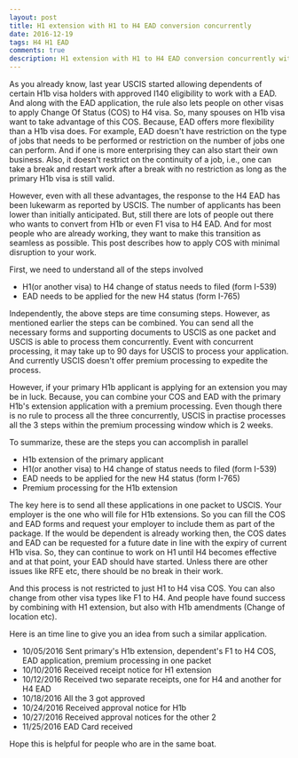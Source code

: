 ```yaml
---
layout: post
title: H1 extension with H1 to H4 EAD conversion concurrently
date: 2016-12-19
tags: H4 H1 EAD
comments: true
description: H1 extension with H1 to H4 EAD conversion concurrently with minimal disruption
---
```

As you already know, last year USCIS started allowing dependents of certain H1b visa holders with approved I140 eligibility to work with a EAD. And along with the EAD application, the rule also lets people on other visas to apply Change Of Status (COS) to H4 visa. So, many spouses on H1b visa want to take advantage of this COS. Because, EAD offers more flexibility than a H1b visa does. For example, EAD doesn't have restriction on the type of jobs that needs to be performed or restriction on the number of jobs one can perform. And if one is more enterprising they can also start their own business. Also, it doesn't restrict on the continuity of a job, i.e., one can take   a break and restart work after a break with no restriction as long as the primary H1b visa is still valid.

However, even with all these advantages, the response to the H4 EAD has been lukewarm as reported by USCIS. The number of applicants has been lower than initially anticipated. But, still there are lots of people out there who wants to convert from H1b or even F1 visa to H4 EAD. And for most people who are already working, they want to make this transition as seamless as possible. This post describes how to apply COS with minimal disruption to your work.

First, we need to understand all of the steps involved
- H1(or another visa) to H4 change of status needs to filed (form I-539)
- EAD needs to be applied for the new H4 status (form I-765)

Independently, the above steps are time consuming steps. However, as mentioned earlier the steps can be combined. You can send all the necessary forms and supporting documents to USCIS as one packet and USCIS is able to process them concurrently. Event with concurrent processing, it may take up to 90 days for USCIS to process your application. And currently USCIS doesn't offer premium processing to expedite the process. 

However, if your primary H1b applicant is applying for an extension you may be in luck. Because, you can combine your COS and EAD with the primary H1b's extension application with a premium processing. Even though there is no rule to process all the three concurrently, USCIS in practise processes all the 3 steps within the premium processing window which is 2 weeks.

To summarize, these are the steps you can accomplish in parallel
- H1b extension of the primary applicant
- H1(or another visa) to H4 change of status needs to filed (form I-539)
- EAD needs to be applied for the new H4 status (form I-765)
- Premium processing for the H1b extension

The key here is to send all these applications in one packet to USCIS. Your employer is the one who will file for H1b extensions. So you can fill the COS and EAD forms and request your employer to include them as part of the package. If the would be dependent is already working then, the COS dates and EAD can be requested for a future date in line with the expiry of current H1b visa. So, they can continue to work on H1 until H4 becomes effective and at that point, your EAD should have started. Unless there are other issues like RFE etc, there should be no break in their work.

And this process is not restricted to just H1 to H4 visa COS. You can also change from other visa types like F1 to H4. And people have found success by combining with H1 extension, but also with H1b amendments (Change of location etc).

Here is an time line to give you an idea from such a similar application.
- 10/05/2016 Sent primary's H1b extension, dependent's F1 to H4 COS, EAD application, premium processing in one packet
- 10/10/2016 Received receipt notice for H1 extension
- 10/12/2016 Received two separate receipts, one for H4 and another for H4 EAD
- 10/18/2016 All the 3 got approved
- 10/24/2016 Received approval notice for H1b
- 10/27/2016 Received approval notices for the other 2
- 11/25/2016 EAD Card received

Hope this is helpful for people who are in the same boat.
